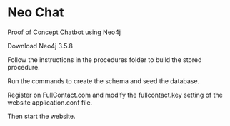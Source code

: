 # Neo Chat
Proof of Concept Chatbot using Neo4j

Download Neo4j 3.5.8

Follow the instructions in the procedures folder to build the stored procedure.

Run the commands to create the schema and seed the database.

Register on FullContact.com and modify the fullcontact.key setting of the website application.conf file.

Then start the website.